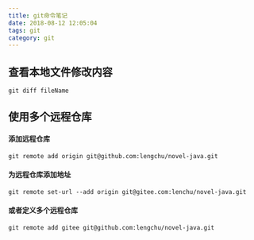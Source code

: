 ```yaml
---
title: git命令笔记
date: 2018-08-12 12:05:04
tags: git
category: git
---
```


## 查看本地文件修改内容
`git diff fileName`

## 使用多个远程仓库

#### 添加远程仓库
`git remote add origin git@github.com:lengchu/novel-java.git`

#### 为远程仓库添加地址
`git remote set-url --add origin git@gitee.com:lenchu/novel-java.git`

#### 或者定义多个远程仓库
`git remote add gitee git@github.com:lengchu/novel-java.git`